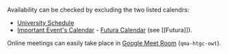 Availability can be checked by excluding the two listed calendrs:
- [University Schedule](webcal://p120-caldav.icloud.com/published/2/MTIyMDcyNzIxMTExMjIwN691DGTJzkaf5jl6PK5FMZ78rpEUzpC6UbwXC7-UbOycufonocLxXvUi3ox7HWNaUTgoRYeBHZkEMCdVBgKBJhc)
- [Important Event's Calendar](webcal://p120-caldav.icloud.com/published/2/MTIyMDcyNzIxMTExMjIwN691DGTJzkaf5jl6PK5FMZ4fCleQk9TjJYSwDLR5i4YgMhrwGjeYuKTz6rGJHZkyE2RBgy6CQyhpUOnU3PFFfPQ)
- [Futura Calendar](webcal://p120-caldav.icloud.com/published/2/MTIyMDcyNzIxMTExMjIwN691DGTJzkaf5jl6PK5FMZ4jdulLY9Bvh5-93LmDJb7LW3IcKm2fc5ZVqB7tILQ0hnRpuj4soShIOuObjCjstlc) (see [[Futura]]). 

Online meetings can easily take place in [Google Meet Room](https://meet.google.com/qma-htgc-owt) (`qma-htgc-owt`).